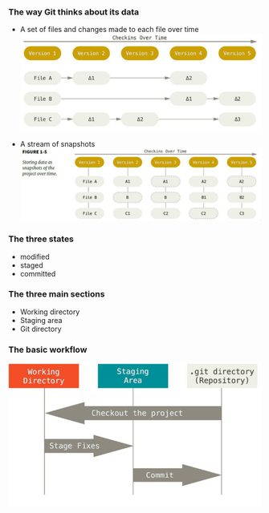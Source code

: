 ### The way Git thinks about its data

- A set of files and changes made to each file over time
![](images/data_store_vcs.jpg)

- A stream of snapshots
![](images/data_store_git.jpg)


### The three states
- modified
- staged
- committed

### The three main sections
- Working directory
- Staging area
- Git directory

### The basic workflow

![](images/git_states.jpg)


